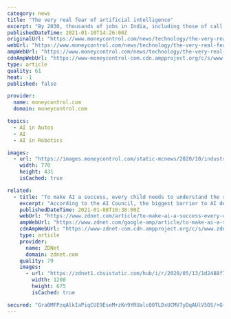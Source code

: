 ```yaml
---
category: news
title: "The very real fear of artificial intelligence"
excerpt: "By 2030, thousands of jobs in India, including those of call centre executives, translators, bank tellers and secretaries, could be lost to intelligent agents and robots."
publishedDateTime: 2021-01-10T14:26:00Z
originalUrl: "https://www.moneycontrol.com/news/technology/the-very-real-fear-of-artificial-intelligence-6327251.html"
webUrl: "https://www.moneycontrol.com/news/technology/the-very-real-fear-of-artificial-intelligence-6327251.html"
ampWebUrl: "https://www.moneycontrol.com/news/technology/the-very-real-fear-of-artificial-intelligence-6327251.html/amp"
cdnAmpWebUrl: "https://www-moneycontrol-com.cdn.ampproject.org/c/s/www.moneycontrol.com/news/technology/the-very-real-fear-of-artificial-intelligence-6327251.html/amp"
type: article
quality: 61
heat: -1
published: false

provider:
  name: moneycontrol.com
  domain: moneycontrol.com

topics:
  - AI in Autos
  - AI
  - AI in Robotics

images:
  - url: "https://images.moneycontrol.com/static-mcnews/2020/10/industrial-robots-in-japan-770x433.jpg?impolicy=website&width=770&height=431"
    width: 770
    height: 431
    isCached: true

related:
  - title: "To make AI a success, every child needs to understand the risk and potential of algorithms"
    excerpt: "According to the AI Council, the biggest barrier to AI deployment is skills - and it starts as early as school."
    publishedDateTime: 2021-01-08T10:38:00Z
    webUrl: "https://www.zdnet.com/article/to-make-ai-a-success-every-child-needs-to-understand-the-risk-and-potential-of-algorithms/"
    ampWebUrl: "https://www.zdnet.com/google-amp/article/to-make-ai-a-success-every-child-needs-to-understand-the-risk-and-potential-of-algorithms/"
    cdnAmpWebUrl: "https://www-zdnet-com.cdn.ampproject.org/c/s/www.zdnet.com/google-amp/article/to-make-ai-a-success-every-child-needs-to-understand-the-risk-and-potential-of-algorithms/"
    type: article
    provider:
      name: ZDNet
      domain: zdnet.com
    quality: 79
    images:
      - url: "https://zdnet1.cbsistatic.com/hub/i/r/2020/05/13/1d2488f7-7d90-4718-9183-a7ba6a3e36b1/thumbnail/1200x675/3a290ad3c2420e8d73f71b23f5d76141/thumb.jpg"
        width: 1200
        height: 675
        isCached: true

secured: "Gra0MFPzqAlkIaPiqCUE9EseM+zKn9YRUalcQ0TLDsUCMV7yDqAUlV5OS/+G+QXMW+Gad6afjBAll3c8MTwgorhC5FpDBRPD9VhITXINb6x0qOWwcbGV0QT+7PKvkZhHAHQ5dg5wJHBAwG4MjL4jziIXn49T6IibcRfw7xL1/DaTNAQ2+N0pTQXYE9skmxMVl7zTgSaUgBt1Y5MxYkvzPFrv63CrUH4dRU2YcWw+cmcLUgvCFhtbTxR3i+TDf7D76G4z4B9uRlA2TBKAyoxXosK6bKci3pyJIx5hDq3wCpZWsgfr1wMK4uYi8kJs2y27I3cO175FMFxPPVZ4K0U20TSe5Yg/Ta8/mWuAlEMr+Pk=;uD93ejqXuPRdQMIMudhgZw=="
---
```


